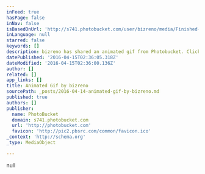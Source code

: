 ```yaml
---
inFeed: true
hasPage: false
inNav: false
isBasedOnUrl: 'http://s741.photobucket.com/user/bizreno/media/Finished-2_zps2638a77b.gif.html?sort=3&o=0'
inLanguage: null
starred: false
keywords: []
description: bizreno has shared an animated gif from Photobucket. Click to play
datePublished: '2016-04-15T02:36:05.318Z'
dateModified: '2016-04-15T02:36:00.136Z'
author: []
related: []
app_links: []
title: Animated Gif by bizreno
sourcePath: _posts/2016-04-14-animated-gif-by-bizreno.md
published: true
authors: []
publisher:
  name: PhotoBucket
  domain: s741.photobucket.com
  url: 'http://photobucket.com'
  favicon: 'http://pic2.pbsrc.com/common/favicon.ico'
_context: 'http://schema.org'
_type: MediaObject

---
```

null